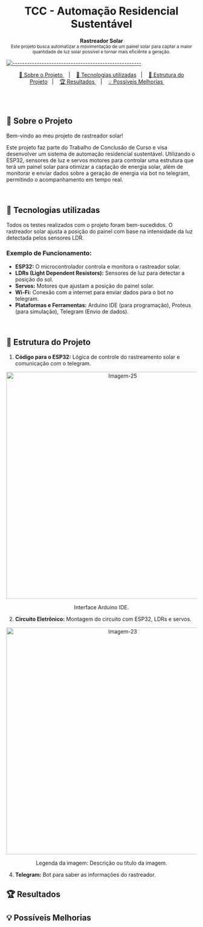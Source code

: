 <h1 align="center"> TCC - Automação Residencial Sustentável </h1>

<a id="Sumário"></a>

<p align="center">
  <b> Rastreador Solar </b></br>
  <sub> Este projeto busca automatizar a movimentação de um painel solar para captar a maior quantidade de luz solar possível e tornar mais eficiênte a geração.
  <sub>
</p>

[![-----------------------------------------------------](https://raw.githubusercontent.com/andreasbm/readme/master/assets/lines/colored.png)](#table-of-contents)

<p align="center">
  <a href="#Sobre o Projeto"> 🧩 Sobre o Projeto </a>&nbsp;&nbsp;&nbsp;|&nbsp;&nbsp;&nbsp;
  <a href="#Tecnologias utilizadas"> 🚀 Tecnologias utilizadas</a>&nbsp;&nbsp;&nbsp;|&nbsp;&nbsp;&nbsp;
  <a href="#Estrutura do Projeto"> 🧪 Estrutura do Projeto</a>&nbsp;&nbsp;&nbsp;|&nbsp;&nbsp;&nbsp;
  <a href="#Resultados"> 🏆 Resultados </a>&nbsp;&nbsp;&nbsp;|&nbsp;&nbsp;&nbsp;
  <a href="#Possíveis Melhorias"> 💡 Possíveis Melhorias </a>&nbsp;&nbsp;&nbsp;&nbsp;&nbsp;&nbsp;
</p>

<br/>

<br/>

<a id="Sobre o Projeto"></a>
## 🧩 Sobre o Projeto 

Bem-vindo ao meu projeto de rastreador solar! 

Este projeto faz parte do Trabalho de Conclusão de Curso e visa desenvolver um sistema de automação residencial sustentável. Utilizando o ESP32, sensores de luz e servos motores para controlar uma estrutura que terá um painel solar para otimizar a captação de energia solar, além de monitorar e enviar dados sobre a geração de energia via bot no telegram, permitindo o acompanhamento em tempo real.

<br/>

<a id="Tecnologias utilizadas"></a>
## 🚀 Tecnologias utilizadas 

Todos os testes realizados com o projeto foram bem-sucedidos. O rastreador solar ajusta a posição do painel com base na intensidade da luz detectada pelos sensores LDR.

### Exemplo de Funcionamento:

- **ESP32:** O microcontrolador controla e monitora o rastreador solar.
- **LDRs (Light Dependent Resistors):** Sensores de luz para detectar a posição do sol.
- **Servos:** Motores que ajustam a posição do painel solar.
- **Wi-Fi:** Conexão com a internet para enviar dados para o bot no telegram.
- **Plataformas e Ferramentas:** Arduino IDE (para programação), Proteus (para simulação), Telegram (Envio de dados).

<br/>

<a id="Estrutura do Projeto"></a>
## 🧪 Estrutura do Projeto

1. **Código para o ESP32:** Lógica de controle do rastreamento solar e comunicação com o telegram.

<p align="center">
  <a href="https://ibb.co/KjMHSfc">
    <img src="https://i.ibb.co/6R35LTc/Imagem-25.jpg" alt="Imagem-25" style="width: 600px; height: auto;">
  </a>
  <p align="center">Interface Arduino IDE.</figcaption>
</figure>

2. **Circuito Eletrônico:** Montagem do circuito com ESP32, LDRs e servos.

<p align="center">
  <a href="https://ibb.co/2Pz6N1b">
    <img src="https://i.ibb.co/nfX0CNW/Imagem-23.jpg" alt="Imagem-23" style="width: 600px; height: auto;">
  </a>
</p>
<p align="center">Legenda da imagem: Descrição ou título da imagem.</p>
   
4. **Telegram:** Bot para saber as informações do rastreador.

<a id="Resultados"></a>
## 🏆 Resultados

<a id="Possíveis Melhorias"></a>
## 💡 Possíveis Melhorias




